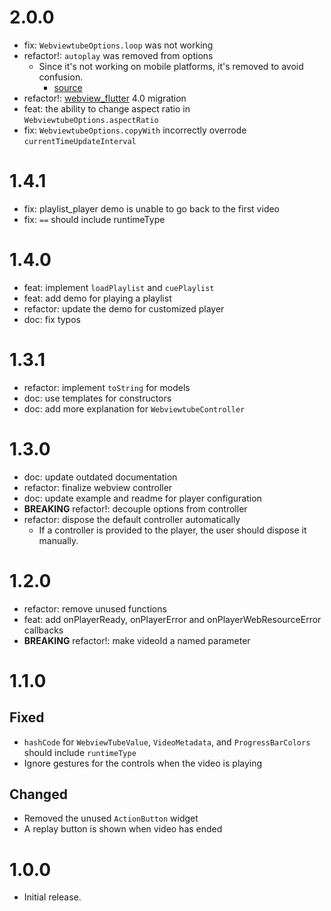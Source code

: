 # 2.0.0

- fix: `WebviewtubeOptions.loop` was not working
- refactor!: `autoplay` was removed from options
  - Since it's not working on mobile platforms, it's removed to avoid confusion.
    - [source](https://stackoverflow.com/a/15093243/9717762)
- refactor!: [webview_flutter](https://pub.dev/packages/webview_flutter) 4.0 migration
- feat: the ability to change aspect ratio in `WebviewtubeOptions.aspectRatio`
- fix: `WebviewtubeOptions.copyWith` incorrectly overrode `currentTimeUpdateInterval`

# 1.4.1

- fix: playlist_player demo is unable to go back to the first video
- fix: `==` should include runtimeType

# 1.4.0

- feat: implement `loadPlaylist` and `cuePlaylist`
- feat: add demo for playing a playlist
- refactor: update the demo for customized player
- doc: fix typos

# 1.3.1

- refactor: implement `toString` for models
- doc: use templates for constructors
- doc: add more explanation for `WebviewtubeController`

# 1.3.0

- doc: update outdated documentation
- refactor: finalize webview controller
- doc: update example and readme for player configuration
- __BREAKING__ refactor!: decouple options from controller
- refactor: dispose the default controller automatically
  - If a controller is provided to the player, the user should dispose it manually.

# 1.2.0

- refactor: remove unused functions
- feat: add onPlayerReady, onPlayerError and onPlayerWebResourceError callbacks
- __BREAKING__ refactor!: make videoId a named parameter

# 1.1.0

## Fixed

- `hashCode` for `WebviewTubeValue`, `VideoMetadata`, and `ProgressBarColors`
should include `runtimeType`
- Ignore gestures for the controls when the video is playing

## Changed

- Removed the unused `ActionButton` widget
- A replay button is shown when video has ended

# 1.0.0

- Initial release.
